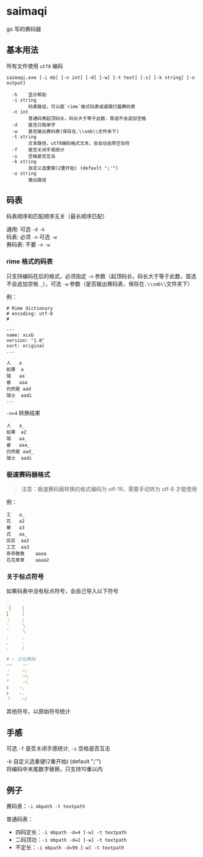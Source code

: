 # saimaqi

go 写的赛码器

## 基本用法

所有文件使用 `utf8` 编码

```shell
saimaqi.exe [-i mb] [-n int] [-d] [-w] [-t text] [-s] [-k string] [-o output]

  -h    显示帮助
  -i string
        码表路径，可以是`rime`格式码表或速跟打器赛码表
  -n int
        普通码表起顶码长，码长大于等于此数，首选不会追加空格
  -d    是否只跑单字
  -w    是否输出赛码表(保存在.\\smb\\文件夹下)
  -t string
        文本路径，utf8编码格式文本，会自动去除空白符
  -f    是否关闭手感统计
  -s    空格是否互击
  -k string
        自定义选重键(2重开始) (default ";'")
  -o string
        输出路径
``` 

## 码表

码表顺序和匹配顺序无关（最长顺序匹配）

通用: 可选 `-d` `-k`  
码表: 必须 `-n` 可选 `-w`  
赛码表: 不要 `-n` `-w`

### rime 格式的码表

只支持编码在后的格式，必须指定 `-n` 参数（起顶码长，码长大于等于此数，首选不会追加空格 `_`），可选 `-w` 参数（是否输出赛码表，保存在`.\\smb\\`文件夹下）

例：
```
# Rime dictionary
# encoding: utf-8
#

---
name: xcxb
version: "1.0"
sort: original
...

人	a
如果	a
瑞	aa
睿	aaa
仍然是	aad
瑞士	aadi
...
```

`-n=4` 转换结果
```
人	a_
如果	a2
瑞	aa_
睿	aaa_
仍然是	aad_
瑞士	aadi
```

### 极速赛码器格式

> 注意：极速赛码器转换的格式编码为 utf-16，需要手动转为 utf-8 才能使用

例：
```
工	a_
花	a2
華	a3
式	aa_
区区	aa2
工艺	aa3
恭恭敬敬	aaaa
花花草草	aaaa2
```

### 关于标点符号

如果码表中没有标点符号，会自己导入以下符号  
```yaml
·     `
【    [
】    ]
；    ;
‘     \
’     \
，    ,
。    .
、    /

# ~ 占位换挡
——    ~-
：    ~;
“     ~\
”     ~\
《    ~,
》    ~.
？    ~/
```
其他符号，以原始符号统计

## 手感

可选 `-f` 是否关闭手感统计, `-s` 空格是否互击

-k 自定义选重键(2重开始) (default ";'")  
将编码中末尾数字替换，只支持10重以内

## 例子

赛码表：`-i mbpath -t textpath`

普通码表：
- 四码定长：`-i mbpath -d=4 [-w] -t textpath`
- 二码顶功：`-i mbpath -d=2 [-w] -t textpath`
- 不定长：`-i mbpath -d=99 [-w] -t textpath`

